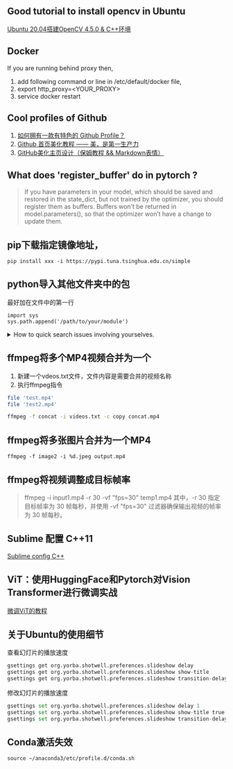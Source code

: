 ## Good tutorial to install opencv in Ubuntu
[Ubuntu 20.04搭建OpenCV 4.5.0 & C++环境](https://blog.csdn.net/weixin_44796670/article/details/115900538)

## Docker
If you are running behind proxy then,
1. add following command or line in /etc/default/docker file,
2. export http_proxy=<YOUR_PROXY>
3. service docker restart

## Cool profiles of Github
1. [如何拥有一款有特色的 Github Profile？](https://cloud.tencent.com/developer/article/2047199)
2. [Github 首页美化教程 —— 美，是第一生产力](https://blog.csdn.net/weixin_50915462/article/details/119988939)
3. [GitHub美化主页设计（保姆教程 && Markdown表情）](https://blog.csdn.net/qq_44231797/article/details/129251980)

## What does 'register_buffer' do in pytorch ?
> If you have parameters in your model, which should be saved and restored in the state_dict, but not trained by the optimizer, you should register them as buffers.
Buffers won’t be returned in model.parameters(), so that the optimizer won’t have a change to update them.

## pip下载指定镜像地址，
```
pip install xxx -i https://pypi.tuna.tsinghua.edu.cn/simple
```

## python导入其他文件夹中的包
最好加在文件中的第一行
```
import sys
sys.path.append('/path/to/your/module')
```


<details>
<summary> How to quick search issues involving yourselves.</summary>
在GitHub搜索中放入is:issue involves:my-username
</details>


## ffmpeg将多个MP4视频合并为一个 
1. 新建一个vdeos.txt文件，文件内容是需要合并的视频名称
2. 执行ffmpeg指令
  
```bash
file 'test.mp4'
file 'test2.mp4'

ffmpeg -f concat -i videos.txt -c copy concat.mp4
```



## ffmpeg将多张图片合并为一个MP4
```
ffmpeg -f image2 -i %d.jpeg output.mp4
```


## ffmpeg将视频调整成目标帧率
> ffmpeg -i input1.mp4 -r 30 -vf "fps=30" temp1.mp4
其中，-r 30 指定目标帧率为 30 帧每秒，并使用 -vf "fps=30" 过滤器确保输出视频的帧率为 30 帧每秒。

## Sublime 配置 C++11
[Sublime config C++](https://www.geeksforgeeks.org/setting-up-sublime-text-for-competitive-coding-in-cpp14-on-ubuntu/)

## ViT：使用HuggingFace和Pytorch对Vision Transformer进行微调实战
[微调ViT的教程](https://blog.csdn.net/weixin_38739735/article/details/137064991)

## 关于Ubuntu的使用细节

查看幻灯片的播放速度
```python
gsettings get org.yorba.shotwell.preferences.slideshow delay
gsettings get org.yorba.shotwell.preferences.slideshow show-title
gsettings get org.yorba.shotwell.preferences.slideshow transition-delay
```
修改幻灯片的播放速度
```python
gsettings set org.yorba.shotwell.preferences.slideshow delay 1
gsettings set org.yorba.shotwell.preferences.slideshow show-title true
gsettings set org.yorba.shotwell.preferences.slideshow transition-delay 0.1
```

## Conda激活失效
```
source ~/anaconda3/etc/profile.d/conda.sh
```

